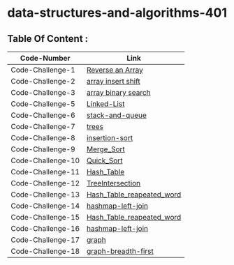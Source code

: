 # data-structures-and-algorithms-401

## Table Of Content :

| Code-Number           | Link                                                    |
| ----------------------| ------------------------------------------------------- |
| Code-Challenge-1      | [Reverse an Array](challenges/array-reverse/ReverseArray.md)      |
| Code-Challenge-2      | [array insert shift](challenges/array-insert-shift/array-insert-shift.md)      |
| Code-Challenge-3      | [array binary search](challenges/array-binary-search/array-binary-search.md)      |
| Code-Challenge-5      | [Linked-List](challenges/linked-list/linked-list.md)      |
| Code-Challenge-6      | [stack-and-queue](challenges/stack-and-queue/readme.md)      |
| Code-Challenge-7      | [trees](challenges/trees/ReadMe.md)      |
| Code-Challenge-8      | [insertion-sort](challenges/insertion-sort/Readme.md)      |
| Code-Challenge-9      | [Merge_Sort](challenges/insertion-sort/Readme.md)      |
| Code-Challenge-10      | [Quick_Sort](challenges/insertion-sort/Readme.md)      |
| Code-Challenge-11      | [Hash_Table](challenges/hashTable/ReadMe.md)      |
| Code-Challenge-12      | [TreeIntersection](challenges/TreeIntersection/ReadMe.md)      |
| Code-Challenge-13     | [Hash_Table_reapeated_word](challenges/hashTable/ReadMe.md)      |
| Code-Challenge-14     | [hashmap-left-join](challenges/hashTable/ReadMe.md)      |
| Code-Challenge-15      | [Hash_Table_reapeated_word](challenges/hashTable/ReadMe.md)      |
| Code-Challenge-16     | [hashmap-left-join](challenges/hashTable/ReadMe.md)      |
| Code-Challenge-17     | [graph](challenges/graph/README.md)      |
| Code-Challenge-18     | [graph-breadth-first](challenges/graph/README.md)      |




